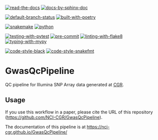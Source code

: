 [![read-the-docs](https://img.shields.io/badge/Check%20Out-The%20Docs-blue.svg)](https://nci-cgr.github.io/GwasQcPipeline/)
[![docs-by-sphinx-doc](https://img.shields.io/badge/Docs%20by-Sphinx-1f425f.svg)](https://www.sphinx-doc.org/)

[![default-branch-status](https://github.com/NCI-CGR/GwasQcPipeline/actions/workflows/python-package.yml/badge.svg)](https://github.com/NCI-CGR/GwasQcPipeline/actions/workflows/python-package.yml)
[![built-with-poetry](https://img.shields.io/badge/Built%20with-Poetry-1f425f.svg)](https://python-poetry.org/)

[![snakemake](https://img.shields.io/badge/snakemake-6.4.1-brightgreen.svg?style=flat)](https://snakemake.readthedocs.io)
[![python](https://img.shields.io/badge/python-3.8-brightgreen.svg)](https://www.python.org/)

[![testing-with-pytest](https://img.shields.io/badge/pytest-enabled-brightgreen.svg)](https://docs.pytest.org/en/stable/)
[![pre-commit](https://img.shields.io/badge/pre--commit-enabled-brightgreen?logo=pre-commit&logoColor=white)](https://github.com/pre-commit/pre-commit)
[![linting-with-flake8](https://img.shields.io/badge/flake8-enabled-brightgreen.svg)](https://flake8.pycqa.org/en/latest/)
[![typing-with-mypy](https://img.shields.io/badge/mypy-enabled-brightgreen.svg)](https://mypy.readthedocs.io/en/stable/index.html)


[![code-style-black](https://img.shields.io/badge/code%20style-black-000000.svg)](https://github.com/psf/black)
[![code-style-snakefmt](https://img.shields.io/badge/code%20style-snakefmt-000000.svg)](https://github.com/snakemake/snakefmt)


# GwasQcPipeline

QC pipeline for Illumina SNP Array data generated at [CGR](https://dceg.cancer.gov/about/organization/cgr).

## Usage

If you use this workflow in a paper, please cite the URL of this repository (https://github.com/NCI-CGR/GwasQcPipeline).

The documentation of this pipeline is at https://nci-cgr.github.io/GwasQcPipeline/
